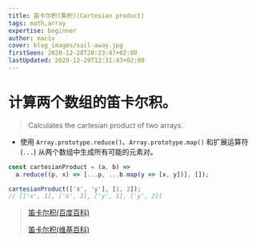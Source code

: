 ```yaml
---
title: 笛卡尔积(乘积)(Cartesian product)
tags: math,array
expertise: beginner
author: maciv
cover: blog_images/sail-away.jpg
firstSeen: 2020-12-28T20:23:47+02:00
lastUpdated: 2020-12-29T12:31:43+02:00
---
```


# 计算两个数组的笛卡尔积。
> Calculates the cartesian product of two arrays.

- 使用 `Array.prototype.reduce()`、`Array.prototype.map()` 和扩展运算符 (`...`) 从两个数组中生成所有可能的元素对。

```js
const cartesianProduct = (a, b) =>
  a.reduce((p, x) => [...p, ...b.map(y => [x, y])], []);
```

```js
cartesianProduct(['x', 'y'], [1, 2]);
// [['x', 1], ['x', 2], ['y', 1], ['y', 2]]
```


> [笛卡尔积(百度百科)](https://baike.baidu.com/item/%E7%AC%9B%E5%8D%A1%E5%B0%94%E4%B9%98%E7%A7%AF/6323173)
>
> [笛卡尔积(维基百科)](https://zh.wikipedia.org/wiki/%E7%AC%9B%E5%8D%A1%E5%84%BF%E7%A7%AF)

